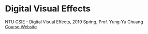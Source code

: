 # Digital Visual Effects
NTU CSIE - Digital Visual Effects, 2019 Spring, Prof. Yung-Yu Chuang  
[Course Website](https://www.csie.ntu.edu.tw/~cyy/courses/vfx/19spring/news/)
